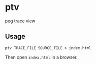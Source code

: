 # ptv

peg trace view

## Usage

```shell
ptv TRACE_FILE SOURCE_FILE > index.html
```

Then open `index.html` in a browser.
